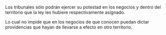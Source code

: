 Los tribunales sólo podrán ejercer su potestad en los negocios y dentro del territorio que la ley les hubiere respectivamente asignado.

Lo cual no impide que en los negocios de que conocen puedan dictar providencias que hayan de llevarse a efecto en otro territorio.
